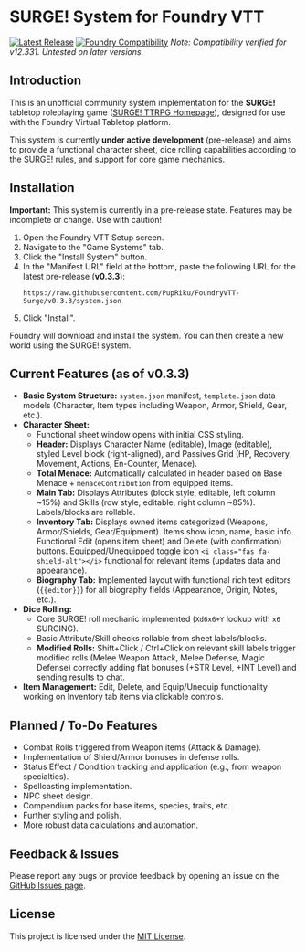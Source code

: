 # SURGE! System for Foundry VTT

[![Latest Release](https://img.shields.io/github/v/release/PupRiku/FoundryVTT-Surge?include_prereleases&label=Latest%20Release)](https://github.com/PupRiku/FoundryVTT-Surge/releases/latest)
[![Foundry Compatibility](https://img.shields.io/badge/Foundry%20VTT-v12.331%2B-informational)](https://foundryvtt.com/releases/)
_Note: Compatibility verified for v12.331. Untested on later versions._

## Introduction

This is an unofficial community system implementation for the **SURGE!** tabletop roleplaying game ([SURGE! TTRPG Homepage](https://sites.google.com/warpedtree.com/www-warpedtree-com/products/surge?authuser=0)), designed for use with the Foundry Virtual Tabletop platform.

This system is currently **under active development** (pre-release) and aims to provide a functional character sheet, dice rolling capabilities according to the SURGE! rules, and support for core game mechanics.

## Installation

**Important:** This system is currently in a pre-release state. Features may be incomplete or change. Use with caution!

1.  Open the Foundry VTT Setup screen.
2.  Navigate to the "Game Systems" tab.
3.  Click the "Install System" button.
4.  In the "Manifest URL" field at the bottom, paste the following URL for the latest pre-release (**v0.3.3**):
    ```
    https://raw.githubusercontent.com/PupRiku/FoundryVTT-Surge/v0.3.3/system.json
    ```
5.  Click "Install".

Foundry will download and install the system. You can then create a new world using the SURGE! system.

## Current Features (as of v0.3.3)

- **Basic System Structure:** `system.json` manifest, `template.json` data models (Character, Item types including Weapon, Armor, Shield, Gear, etc.).
- **Character Sheet:**
  - Functional sheet window opens with initial CSS styling.
  - **Header:** Displays Character Name (editable), Image (editable), styled Level block (right-aligned), and Passives Grid (HP, Recovery, Movement, Actions, En-Counter, Menace).
  - **Total Menace:** Automatically calculated in header based on Base Menace + `menaceContribution` from equipped items.
  - **Main Tab:** Displays Attributes (block style, editable, left column ~15%) and Skills (row style, editable, right column ~85%). Labels/blocks are rollable.
  - **Inventory Tab:** Displays owned items categorized (Weapons, Armor/Shields, Gear/Equipment). Items show icon, name, basic info. Functional Edit (opens item sheet) and Delete (with confirmation) buttons. Equipped/Unequipped toggle icon `<i class="fas fa-shield-alt"></i>` functional for relevant items (updates data and appearance).
  - **Biography Tab:** Implemented layout with functional rich text editors (`{{editor}}`) for all biography fields (Appearance, Origin, Notes, etc.).
- **Dice Rolling:**
  - Core SURGE! roll mechanic implemented (`Xd6x6+Y` lookup with `x6` SURGING).
  - Basic Attribute/Skill checks rollable from sheet labels/blocks.
  - **Modified Rolls:** Shift+Click / Ctrl+Click on relevant skill labels trigger modified rolls (Melee Weapon Attack, Melee Defense, Magic Defense) correctly adding flat bonuses (+STR Level, +INT Level) and sending results to chat.
- **Item Management:** Edit, Delete, and Equip/Unequip functionality working on Inventory tab items via clickable controls.

## Planned / To-Do Features

- Combat Rolls triggered from Weapon items (Attack & Damage).
- Implementation of Shield/Armor bonuses in defense rolls.
- Status Effect / Condition tracking and application (e.g., from weapon specialties).
- Spellcasting implementation.
- NPC sheet design.
- Compendium packs for base items, species, traits, etc.
- Further styling and polish.
- More robust data calculations and automation.

## Feedback & Issues

Please report any bugs or provide feedback by opening an issue on the [GitHub Issues page](https://github.com/PupRiku/FoundryVTT-Surge/issues).

## License

This project is licensed under the [MIT License](LICENSE).
